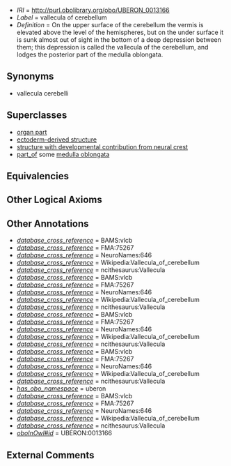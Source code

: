  * *IRI* = http://purl.obolibrary.org/obo/UBERON_0013166
 * *Label* = vallecula of cerebellum
 * *Definition* = On the upper surface of the cerebellum the vermis is elevated above the level of the hemispheres, but on the under surface it is sunk almost out of sight in the bottom of a deep depression between them; this depression is called the vallecula of the cerebellum, and lodges the posterior part of the medulla oblongata.

## Synonyms

 * vallecula cerebelli

## Superclasses

 * [organ part](../../UBERON/64/UBERON_0000064.md)
 * [ectoderm-derived structure](../../UBERON/21/UBERON_0004121.md)
 * [structure with developmental contribution from neural crest](../../UBERON/14/UBERON_0010314.md)
 * [part_of](../../BFO/50/BFO_0000050.md) some [medulla oblongata](../../UBERON/96/UBERON_0001896.md)

## Equivalencies


## Other Logical Axioms


## Other Annotations

 * *[database_cross_reference](../../ef/oboInOwl#hasDbXref.md)* = BAMS:vlcb
 * *[database_cross_reference](../../ef/oboInOwl#hasDbXref.md)* = FMA:75267
 * *[database_cross_reference](../../ef/oboInOwl#hasDbXref.md)* = NeuroNames:646
 * *[database_cross_reference](../../ef/oboInOwl#hasDbXref.md)* = Wikipedia:Vallecula_of_cerebellum
 * *[database_cross_reference](../../ef/oboInOwl#hasDbXref.md)* = ncithesaurus:Vallecula
 * *[database_cross_reference](../../ef/oboInOwl#hasDbXref.md)* = BAMS:vlcb
 * *[database_cross_reference](../../ef/oboInOwl#hasDbXref.md)* = FMA:75267
 * *[database_cross_reference](../../ef/oboInOwl#hasDbXref.md)* = NeuroNames:646
 * *[database_cross_reference](../../ef/oboInOwl#hasDbXref.md)* = Wikipedia:Vallecula_of_cerebellum
 * *[database_cross_reference](../../ef/oboInOwl#hasDbXref.md)* = ncithesaurus:Vallecula
 * *[database_cross_reference](../../ef/oboInOwl#hasDbXref.md)* = BAMS:vlcb
 * *[database_cross_reference](../../ef/oboInOwl#hasDbXref.md)* = FMA:75267
 * *[database_cross_reference](../../ef/oboInOwl#hasDbXref.md)* = NeuroNames:646
 * *[database_cross_reference](../../ef/oboInOwl#hasDbXref.md)* = Wikipedia:Vallecula_of_cerebellum
 * *[database_cross_reference](../../ef/oboInOwl#hasDbXref.md)* = ncithesaurus:Vallecula
 * *[database_cross_reference](../../ef/oboInOwl#hasDbXref.md)* = BAMS:vlcb
 * *[database_cross_reference](../../ef/oboInOwl#hasDbXref.md)* = FMA:75267
 * *[database_cross_reference](../../ef/oboInOwl#hasDbXref.md)* = NeuroNames:646
 * *[database_cross_reference](../../ef/oboInOwl#hasDbXref.md)* = Wikipedia:Vallecula_of_cerebellum
 * *[database_cross_reference](../../ef/oboInOwl#hasDbXref.md)* = ncithesaurus:Vallecula
 * *[has_obo_namespace](../../ce/oboInOwl#hasOBONamespace.md)* = uberon
 * *[database_cross_reference](../../ef/oboInOwl#hasDbXref.md)* = BAMS:vlcb
 * *[database_cross_reference](../../ef/oboInOwl#hasDbXref.md)* = FMA:75267
 * *[database_cross_reference](../../ef/oboInOwl#hasDbXref.md)* = NeuroNames:646
 * *[database_cross_reference](../../ef/oboInOwl#hasDbXref.md)* = Wikipedia:Vallecula_of_cerebellum
 * *[database_cross_reference](../../ef/oboInOwl#hasDbXref.md)* = ncithesaurus:Vallecula
 * *[oboInOwl#id](../../id/oboInOwl#id.md)* = UBERON:0013166

## External Comments

